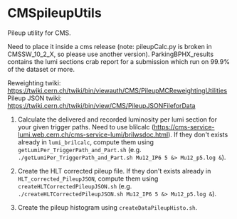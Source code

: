 # CMSpileupUtils
Pileup utility for CMS.

Need to place it inside a cms release (note: pileupCalc.py is broken in CMSSW_10_2_X, so please use another version).
ParkingBPHX_results contains the lumi sections crab report for a submission which run on 99.9% of the dataset or more.

Reweighting twiki: https://twiki.cern.ch/twiki/bin/viewauth/CMS/PileupMCReweightingUtilities
Pileup JSON twiki: https://twiki.cern.ch/twiki/bin/view/CMS/PileupJSONFileforData

1) Calculate the delivered and recorded luminosity per lumi section for your given trigger paths.
  Need to use blilcalc (https://cms-service-lumi.web.cern.ch/cms-service-lumi/brilwsdoc.html).
  If they don't exists already in `lumi_brilcalc`, compute them using `getLumiPer_TriggerPath_and_Part.sh` (e.g. `./getLumiPer_TriggerPath_and_Part.sh Mu12_IP6 5 &> Mu12_p5.log &`). 
  
2) Create the HLT corrected pileup file. If they don't exists already in `HLT_corrected_PileupJSON`, compute them using `createHLTCorrectedPileupJSON.sh` (e.g. `./createHLTCorrectedPileupJSON.sh Mu12_IP6 5 &> Mu12_p5.log &`). 

3) Create the pileup histogram using `createDataPileupHisto.sh`.

